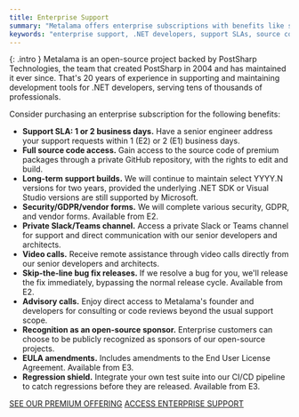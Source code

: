 ```yaml
---
title: Enterprise Support
summary: "Metalama offers enterprise subscriptions with benefits like support SLAs, source code access, long-term support, and direct communication with developers."
keywords: "enterprise support, .NET developers, support SLAs, source code access, long-term support, direct communication, bug fix releases, regression shield, private channel, advisory calls"
---
```


{: .intro }
Metalama is an open-source project backed by PostSharp Technologies, the team that created PostSharp in 2004 and has maintained it ever since. That's 20 years of experience in supporting and maintaining development tools for .NET developers, serving tens of thousands of professionals.

Consider purchasing an enterprise subscription for the following benefits:

- **Support SLA: 1 or 2 business days.** Have a senior engineer address your support requests within 1 (E2) or 2 (E1) business days.
- **Full source code access.** Gain access to the source code of premium packages through a private GitHub repository, with the rights to edit and build.
- **Long-term support builds.** We will continue to maintain select YYYY.N versions for two years, provided the underlying .NET SDK or Visual Studio versions are still supported by Microsoft.
- **Security/GDPR/vendor forms.** We will complete various security, GDPR, and vendor forms. Available from E2.
- **Private Slack/Teams channel.** Access a private Slack or Teams channel for support and direct communication with our senior developers and architects.
- **Video calls.** Receive remote assistance through video calls directly from our senior developers and architects.
- **Skip-the-line bug fix releases.** If we resolve a bug for you, we'll release the fix immediately, bypassing the normal release cycle. Available from E2.
- **Advisory calls.** Enjoy direct access to Metalama's founder and developers for consulting or code reviews beyond the usual support scope.
- **Recognition as an open-source sponsor.** Enterprise customers can choose to be publicly recognized as sponsors of our open-source projects.
- **EULA amendments.** Includes amendments to the End User License Agreement. Available from E3.
- **Regression shield.** Integrate your own test suite into our CI/CD pipeline to catch regressions before they are released. Available from E3.

<div class="buttons">
    <a class="btn btn--md" href="/premium">SEE OUR PREMIUM OFFERING</a>
    <a class="btn btn--md" href="https://www.postsharp.net/support">ACCESS ENTERPRISE SUPPORT</a>
</div>


